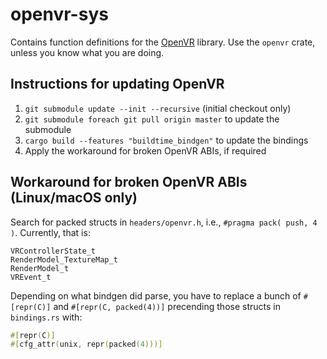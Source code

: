 # openvr-sys

Contains function definitions for the [OpenVR](https://github.com/ValveSoftware/openvr) library. Use the `openvr` crate, unless you know what you are doing.

## Instructions for updating OpenVR

1. `git submodule update --init --recursive` (initial checkout only)
1. `git submodule foreach git pull origin master` to update the submodule 
1. `cargo build --features "buildtime_bindgen"` to update the bindings
1. Apply the workaround for broken OpenVR ABIs, if required

## Workaround for broken OpenVR ABIs (Linux/macOS only)

Search for packed structs in `headers/openvr.h`, i.e., `#pragma pack( push, 4 )`. Currently, that is:

```
VRControllerState_t
RenderModel_TextureMap_t
RenderModel_t
VREvent_t
```

Depending on what bindgen did parse, you have to replace a bunch of `#[repr(C)]` and `#[repr(C, packed(4))]` precending those structs in `bindings.rs` with:

```rust
#[repr(C)]
#[cfg_attr(unix, repr(packed(4)))]
```
